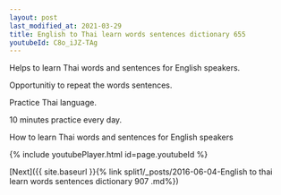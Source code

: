 ```yaml
---
layout: post
last_modified_at: 2021-03-29
title: English to Thai learn words sentences dictionary 655 
youtubeId: C8o_iJZ-TAg
---
```

 
 
Helps to learn Thai words and sentences for English speakers.

Opportunitiy to repeat the words sentences. 

Practice Thai language. 
 
10 minutes practice every day. 
 
How to learn Thai words and sentences for English speakers 
 
{% include youtubePlayer.html id=page.youtubeId %}
 
 
[Next]({{ site.baseurl }}{% link  split1/_posts/2016-06-04-English to thai learn words sentences dictionary 907 .md%})
 
